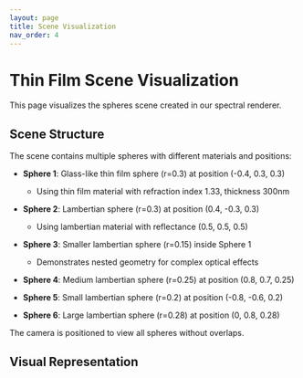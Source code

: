 ```yaml
---
layout: page
title: Scene Visualization
nav_order: 4
---
```


# Thin Film Scene Visualization

This page visualizes the spheres scene created in our spectral renderer.

## Scene Structure

The scene contains multiple spheres with different materials and positions:

- **Sphere 1**: Glass-like thin film sphere (r=0.3) at position (-0.4, 0.3, 0.3)
  - Using thin film material with refraction index 1.33, thickness 300nm
  
- **Sphere 2**: Lambertian sphere (r=0.3) at position (0.4, -0.3, 0.3)
  - Using lambertian material with reflectance (0.5, 0.5, 0.5)

- **Sphere 3**: Smaller lambertian sphere (r=0.15) inside Sphere 1
  - Demonstrates nested geometry for complex optical effects

- **Sphere 4**: Medium lambertian sphere (r=0.25) at position (0.8, 0.7, 0.25)

- **Sphere 5**: Small lambertian sphere (r=0.2) at position (-0.8, -0.6, 0.2)

- **Sphere 6**: Large lambertian sphere (r=0.28) at position (0, 0.8, 0.28)

The camera is positioned to view all spheres without overlaps.

## Visual Representation

